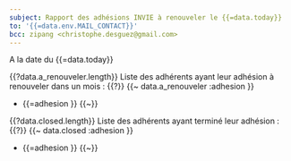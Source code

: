 ```yaml
---
subject: Rapport des adhésions INVIE à renouveler le {{=data.today}}
to: '{{=data.env.MAIL_CONTACT}}'
bcc: zipang <christophe.desguez@gmail.com>
---
```

A la date du {{=data.today}}

{{?data.a_renouveler.length}}
Liste des adhérents ayant leur adhésion à renouveler dans un mois :
{{?}}
{{~ data.a_renouveler :adhesion }}
 * {{=adhesion }}
{{~}}

{{?data.closed.length}}
Liste des adhérents ayant terminé leur adhésion :
{{?}}
{{~ data.closed :adhesion }}
 * {{=adhesion }}
{{~}}

